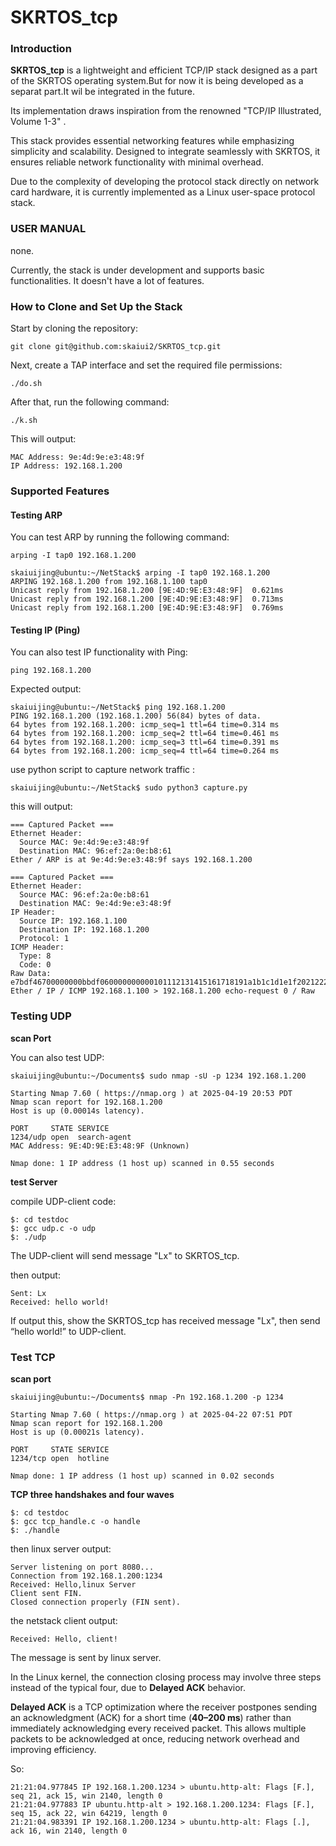 # SKRTOS_tcp

### Introduction

**SKRTOS_tcp** is a lightweight and efficient TCP/IP stack designed as a part of the SKRTOS operating system.But for now it is being developed as a separat part.It wil be integrated in the future.

Its implementation draws inspiration from the renowned "TCP/IP Illustrated, Volume 1-3" .

This stack provides essential networking features while emphasizing simplicity and scalability. Designed to integrate seamlessly with SKRTOS, it ensures reliable network functionality with minimal overhead.

Due to the complexity of developing the protocol stack directly on network card hardware, it is currently implemented as a Linux user-space protocol stack.

### USER MANUAL

none.

Currently, the stack is under development and supports basic functionalities. It doesn't have a lot of features.

### **How to Clone and Set Up the Stack**

Start by cloning the repository:

```
git clone git@github.com:skaiui2/SKRTOS_tcp.git
```

Next, create a TAP interface and set the required file permissions:

```
./do.sh
```

After that, run the following command:

```
./k.sh
```

This will output:

```
MAC Address: 9e:4d:9e:e3:48:9f
IP Address: 192.168.1.200
```

### **Supported Features**

#### **Testing ARP**

You can test ARP by running the following command:

```
arping -I tap0 192.168.1.200
```

```
skaiuijing@ubuntu:~/NetStack$ arping -I tap0 192.168.1.200
ARPING 192.168.1.200 from 192.168.1.100 tap0
Unicast reply from 192.168.1.200 [9E:4D:9E:E3:48:9F]  0.621ms
Unicast reply from 192.168.1.200 [9E:4D:9E:E3:48:9F]  0.713ms
Unicast reply from 192.168.1.200 [9E:4D:9E:E3:48:9F]  0.769ms
```

#### **Testing IP (Ping)**

You can also test IP functionality with Ping:

```
ping 192.168.1.200
```

Expected output:

```
skaiuijing@ubuntu:~/NetStack$ ping 192.168.1.200
PING 192.168.1.200 (192.168.1.200) 56(84) bytes of data.
64 bytes from 192.168.1.200: icmp_seq=1 ttl=64 time=0.314 ms
64 bytes from 192.168.1.200: icmp_seq=2 ttl=64 time=0.461 ms
64 bytes from 192.168.1.200: icmp_seq=3 ttl=64 time=0.391 ms
64 bytes from 192.168.1.200: icmp_seq=4 ttl=64 time=0.264 ms
```

use python script to capture network traffic  :

```
skaiuijing@ubuntu:~/NetStack$ sudo python3 capture.py
```

this will output:

```
=== Captured Packet ===
Ethernet Header:
  Source MAC: 9e:4d:9e:e3:48:9f
  Destination MAC: 96:ef:2a:0e:b8:61
Ether / ARP is at 9e:4d:9e:e3:48:9f says 192.168.1.200

=== Captured Packet ===
Ethernet Header:
  Source MAC: 96:ef:2a:0e:b8:61
  Destination MAC: 9e:4d:9e:e3:48:9f
IP Header:
  Source IP: 192.168.1.100
  Destination IP: 192.168.1.200
  Protocol: 1
ICMP Header:
  Type: 8
  Code: 0
Raw Data:
e7bdf46700000000bbdf060000000000101112131415161718191a1b1c1d1e1f202122232425262728292a2b2c2d2e2f3031323334353637
Ether / IP / ICMP 192.168.1.100 > 192.168.1.200 echo-request 0 / Raw

```

### Testing UDP 

**scan Port**

You can also test UDP:

```
skaiuijing@ubuntu:~/Documents$ sudo nmap -sU -p 1234 192.168.1.200

Starting Nmap 7.60 ( https://nmap.org ) at 2025-04-19 20:53 PDT
Nmap scan report for 192.168.1.200
Host is up (0.00014s latency).

PORT     STATE SERVICE
1234/udp open  search-agent
MAC Address: 9E:4D:9E:E3:48:9F (Unknown)

Nmap done: 1 IP address (1 host up) scanned in 0.55 seconds

```

**test Server**

compile  UDP-client code:

```
$: cd testdoc
$: gcc udp.c -o udp
$: ./udp
```

The UDP-client will send message "Lx" to SKRTOS_tcp.

then output:

```
Sent: Lx
Received: hello world!
```

If output this, show the SKRTOS_tcp has received message "Lx", then send “hello world!” to UDP-client.



### Test TCP

**scan port**

```
skaiuijing@ubuntu:~/Documents$ nmap -Pn 192.168.1.200 -p 1234

Starting Nmap 7.60 ( https://nmap.org ) at 2025-04-22 07:51 PDT
Nmap scan report for 192.168.1.200
Host is up (0.00021s latency).

PORT     STATE SERVICE
1234/tcp open  hotline

Nmap done: 1 IP address (1 host up) scanned in 0.02 seconds

```



**TCP three handshakes and four waves**

```
$: cd testdoc
$: gcc tcp_handle.c -o handle
$: ./handle
```

then linux server output:

```
Server listening on port 8080...
Connection from 192.168.1.200:1234
Received: Hello,linux Server
Client sent FIN.
Closed connection properly (FIN sent).
```

the netstack client output:

```
Received: Hello, client!
```

The message is sent by linux server.

In the Linux kernel, the connection closing process may involve three steps instead of the typical four, due to **Delayed ACK** behavior.

**Delayed ACK** is a TCP optimization where the receiver postpones sending an acknowledgment (ACK) for a short time (**40–200 ms**) rather than immediately acknowledging every received packet. This allows multiple packets to be acknowledged at once, reducing network overhead and improving efficiency.

So:

```
21:21:04.977845 IP 192.168.1.200.1234 > ubuntu.http-alt: Flags [F.], seq 21, ack 15, win 2140, length 0
21:21:04.977883 IP ubuntu.http-alt > 192.168.1.200.1234: Flags [F.], seq 15, ack 22, win 64219, length 0
21:21:04.983391 IP 192.168.1.200.1234 > ubuntu.http-alt: Flags [.], ack 16, win 2140, length 0
```

